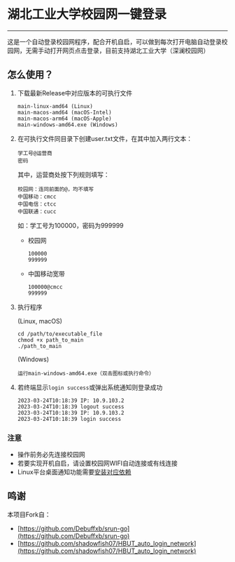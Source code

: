 # 湖北工业大学校园网一键登录

---

这是一个自动登录校园网程序，配合开机自启，可以做到每次打开电脑自动登录校园网，无需手动打开网页点击登录，目前支持湖北工业大学（深澜校园网）

## 怎么使用？

1. 下载最新Release中对应版本的可执行文件
    ```
    main-linux-amd64 (Linux)
    main-macos-amd64 (macOS-Intel)
    main-macos-arm64 (macOS-Apple)
    main-windows-amd64.exe (Windows)
    ```
2. 在可执行文件同目录下创建user.txt文件，在其中加入两行文本：
    ```
    学工号@运营商
    密码
    ```
    
    其中，运营商处按下列规则填写：
    ```
    校园网：连同前面的@，均不填写
    中国移动：cmcc
    中国电信：ctcc 
    中国联通：cucc 
    ```
    
    如：学工号为100000，密码为999999 
      - 校园网
          ```
          100000
          999999
          ```
      - 中国移动宽带
          ```
          100000@cmcc
          999999
          ```
3. 执行程序

    (Linux, macOS)
    ```shell
    cd /path/to/executable_file
    chmod +x path_to_main
    ./path_to_main
    ```
    
    (Windows)
    ```
    运行main-windows-amd64.exe（双击图标或执行命令）
    ```
4. 若终端显示`login success`或弹出系统通知则登录成功
   ```
   2023-03-24T10:18:39 IP: 10.9.103.2
   2023-03-24T10:18:39 logout success
   2023-03-24T10:18:39 IP: 10.9.103.2
   2023-03-24T10:18:39 login success
   ```

### 注意

- 操作前务必先连接校园网
- 若要实现开机自启，请设置校园网WIFI自动连接或有线连接
- Linux平台桌面通知功能需要[安装对应依赖](https://command-not-found.com/notify-send)

## 鸣谢

本项目Fork自：
- [https://github.com/Debuffxb/srun-go](https://github.com/Debuffxb/srun-go)
- [https://github.com/shadowfish07/HBUT_auto_login_network](https://github.com/shadowfish07/HBUT_auto_login_network)
